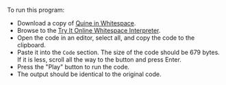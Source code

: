 To run this program:

- Download a copy of [Quine in Whitespace][4].
- Browse to the [Try It Online Whitespace Interpreter][5].
- Open the code in an editor, select all, and copy the code to the clipboard.
- Paste it into the `Code` section. The size of the code should be 679 bytes.
  If it is less, scroll all the way to the button and press Enter.
- Press the "Play" button to run the code.
- The output should be identical to the original code.

[4]: https://github.com/TheRenegadeCoder/sample-programs/blob/main/archive/w/whitespace/quine.ws
[5]: https://tio.run/#whitespace
